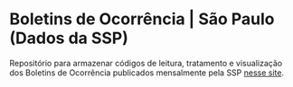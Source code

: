# Boletins de Ocorrência | São Paulo (Dados da SSP)

Repositório para armazenar códigos de leitura, tratamento e visualização dos Boletins de Ocorrência publicados mensalmente pela SSP <a href="http://www.ssp.sp.gov.br/transparenciassp/Default.aspx"> nesse site</a>.
